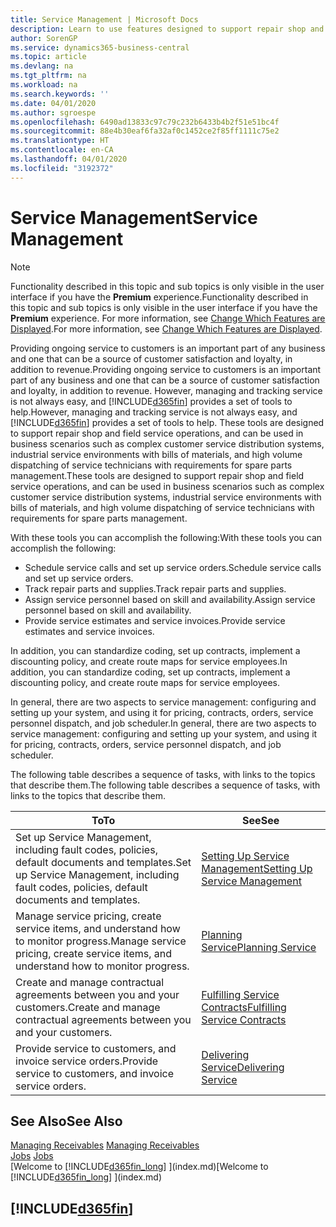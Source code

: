 ```yaml
---
title: Service Management | Microsoft Docs
description: Learn to use features designed to support repair shop and field service operations.
author: SorenGP
ms.service: dynamics365-business-central
ms.topic: article
ms.devlang: na
ms.tgt_pltfrm: na
ms.workload: na
ms.search.keywords: ''
ms.date: 04/01/2020
ms.author: sgroespe
ms.openlocfilehash: 6490ad13833c97c79c232b6433b4b2f51e51bc4f
ms.sourcegitcommit: 88e4b30eaf6fa32af0c1452ce2f85ff1111c75e2
ms.translationtype: HT
ms.contentlocale: en-CA
ms.lasthandoff: 04/01/2020
ms.locfileid: "3192372"
---
```

# <a name="service-management"></a><span data-ttu-id="95414-103">Service Management</span><span class="sxs-lookup"><span data-stu-id="95414-103">Service Management</span></span>
> [!NOTE]
> <span data-ttu-id="95414-104">Functionality described in this topic and sub topics is only visible in the user interface if you have the **Premium** experience.</span><span class="sxs-lookup"><span data-stu-id="95414-104">Functionality described in this topic and sub topics is only visible in the user interface if you have the **Premium** experience.</span></span> <span data-ttu-id="95414-105">For more information, see [Change Which Features are Displayed](ui-experiences.md).</span><span class="sxs-lookup"><span data-stu-id="95414-105">For more information, see [Change Which Features are Displayed](ui-experiences.md).</span></span>

<span data-ttu-id="95414-106">Providing ongoing service to customers is an important part of any business and one that can be a source of customer satisfaction and loyalty, in addition to revenue.</span><span class="sxs-lookup"><span data-stu-id="95414-106">Providing ongoing service to customers is an important part of any business and one that can be a source of customer satisfaction and loyalty, in addition to revenue.</span></span> <span data-ttu-id="95414-107">However, managing and tracking service is not always easy, and [!INCLUDE[d365fin](includes/d365fin_md.md)] provides a set of tools to help.</span><span class="sxs-lookup"><span data-stu-id="95414-107">However, managing and tracking service is not always easy, and [!INCLUDE[d365fin](includes/d365fin_md.md)] provides a set of tools to help.</span></span> <span data-ttu-id="95414-108">These tools are designed to support repair shop and field service operations, and can be used in business scenarios such as complex customer service distribution systems, industrial service environments with bills of materials, and high volume dispatching of service technicians with requirements for spare parts management.</span><span class="sxs-lookup"><span data-stu-id="95414-108">These tools are designed to support repair shop and field service operations, and can be used in business scenarios such as complex customer service distribution systems, industrial service environments with bills of materials, and high volume dispatching of service technicians with requirements for spare parts management.</span></span>  

 <span data-ttu-id="95414-109">With these tools you can accomplish the following:</span><span class="sxs-lookup"><span data-stu-id="95414-109">With these tools you can accomplish the following:</span></span>  

* <span data-ttu-id="95414-110">Schedule service calls and set up service orders.</span><span class="sxs-lookup"><span data-stu-id="95414-110">Schedule service calls and set up service orders.</span></span>  
* <span data-ttu-id="95414-111">Track repair parts and supplies.</span><span class="sxs-lookup"><span data-stu-id="95414-111">Track repair parts and supplies.</span></span>  
* <span data-ttu-id="95414-112">Assign service personnel based on skill and availability.</span><span class="sxs-lookup"><span data-stu-id="95414-112">Assign service personnel based on skill and availability.</span></span>  
* <span data-ttu-id="95414-113">Provide service estimates and service invoices.</span><span class="sxs-lookup"><span data-stu-id="95414-113">Provide service estimates and service invoices.</span></span>  

<span data-ttu-id="95414-114">In addition, you can standardize coding, set up contracts, implement a discounting policy, and create route maps for service employees.</span><span class="sxs-lookup"><span data-stu-id="95414-114">In addition, you can standardize coding, set up contracts, implement a discounting policy, and create route maps for service employees.</span></span>  

<span data-ttu-id="95414-115">In general, there are two aspects to service management: configuring and setting up your system, and using it for pricing, contracts, orders, service personnel dispatch, and job scheduler.</span><span class="sxs-lookup"><span data-stu-id="95414-115">In general, there are two aspects to service management: configuring and setting up your system, and using it for pricing, contracts, orders, service personnel dispatch, and job scheduler.</span></span>  

<span data-ttu-id="95414-116">The following table describes a sequence of tasks, with links to the topics that describe them.</span><span class="sxs-lookup"><span data-stu-id="95414-116">The following table describes a sequence of tasks, with links to the topics that describe them.</span></span>   

|<span data-ttu-id="95414-117">**To**</span><span class="sxs-lookup"><span data-stu-id="95414-117">**To**</span></span>|<span data-ttu-id="95414-118">**See**</span><span class="sxs-lookup"><span data-stu-id="95414-118">**See**</span></span>|  
|------------|-------------|  
|<span data-ttu-id="95414-119">Set up Service Management, including fault codes, policies, default documents and templates.</span><span class="sxs-lookup"><span data-stu-id="95414-119">Set up Service Management, including fault codes, policies, default documents and templates.</span></span>|[<span data-ttu-id="95414-120">Setting Up Service Management</span><span class="sxs-lookup"><span data-stu-id="95414-120">Setting Up Service Management</span></span>](service-setup-service.md)|  
|<span data-ttu-id="95414-121">Manage service pricing, create service items, and understand how to monitor progress.</span><span class="sxs-lookup"><span data-stu-id="95414-121">Manage service pricing, create service items, and understand how to monitor progress.</span></span>|[<span data-ttu-id="95414-122">Planning Service</span><span class="sxs-lookup"><span data-stu-id="95414-122">Planning Service</span></span>](service-plan-service.md)|  
|<span data-ttu-id="95414-123">Create and manage contractual agreements between you and your customers.</span><span class="sxs-lookup"><span data-stu-id="95414-123">Create and manage contractual agreements between you and your customers.</span></span>|[<span data-ttu-id="95414-124">Fulfilling Service Contracts</span><span class="sxs-lookup"><span data-stu-id="95414-124">Fulfilling Service Contracts</span></span>](service-fulfill-service-contracts.md)|  
|<span data-ttu-id="95414-125">Provide service to customers, and invoice service orders.</span><span class="sxs-lookup"><span data-stu-id="95414-125">Provide service to customers, and invoice service orders.</span></span>|[<span data-ttu-id="95414-126">Delivering Service</span><span class="sxs-lookup"><span data-stu-id="95414-126">Delivering Service</span></span>](service-deliver-service.md)|  

## <a name="see-also"></a><span data-ttu-id="95414-127">See Also</span><span class="sxs-lookup"><span data-stu-id="95414-127">See Also</span></span>  
<span data-ttu-id="95414-128">[Managing Receivables](receivables-manage-receivables.md) </span><span class="sxs-lookup"><span data-stu-id="95414-128">[Managing Receivables](receivables-manage-receivables.md) </span></span>  
<span data-ttu-id="95414-129">[Jobs](projects-how-create-jobs.md) </span><span class="sxs-lookup"><span data-stu-id="95414-129">[Jobs](projects-how-create-jobs.md) </span></span>  
<span data-ttu-id="95414-130">[Welcome to [!INCLUDE[d365fin_long](includes/d365fin_long_md.md)] ](index.md)</span><span class="sxs-lookup"><span data-stu-id="95414-130">[Welcome to [!INCLUDE[d365fin_long](includes/d365fin_long_md.md)] ](index.md)</span></span>

## [!INCLUDE[d365fin](includes/free_trial_md.md)]  
